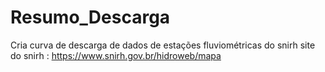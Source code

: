 # Resumo_Descarga
Cria curva de descarga de dados de estações fluviométricas do snirh
site do snirh : https://www.snirh.gov.br/hidroweb/mapa
